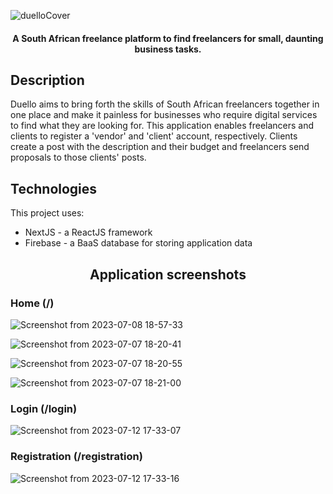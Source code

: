 ![duelloCover](https://github.com/ErrolNtetha/lancing-client/assets/42877124/f6419a4f-6b4d-4bb5-976b-61775b9cc407)

<h4 align="center"> A South African freelance platform to find freelancers for small, daunting business tasks. </h4>

## Description
Duello aims to bring forth the skills of South African freelancers together in one place and make it painless for businesses who require digital services to find what they are looking for. This application enables freelancers and clients to register a 'vendor' and 'client' account, respectively. Clients create a post with the description and their budget and freelancers send proposals to those clients' posts.

## Technologies
This project uses:
* NextJS - a ReactJS framework
* Firebase - a BaaS database for storing application data

<h2 align="center"> Application screenshots </h2>

### Home (/)

![Screenshot from 2023-07-08 18-57-33](https://github.com/ErrolNtetha/lancing-client/assets/42877124/01cc5a9c-796a-4eb4-ae68-81767951ba22)

![Screenshot from 2023-07-07 18-20-41](https://github.com/ErrolNtetha/lancing-client/assets/42877124/89703832-1457-47b5-bc59-bcbe368662f9)


![Screenshot from 2023-07-07 18-20-55](https://github.com/ErrolNtetha/lancing-client/assets/42877124/c1825e03-f3ec-42be-9635-0161fcf39608)


![Screenshot from 2023-07-07 18-21-00](https://github.com/ErrolNtetha/lancing-client/assets/42877124/080c4e34-e374-4aa1-94a5-b0c200d976fc)


### Login (/login)
![Screenshot from 2023-07-12 17-33-07](https://github.com/ErrolNtetha/lancing-client/assets/42877124/de931c71-d6d7-4d9c-86b3-1b0450c507a8)

### Registration (/registration)
![Screenshot from 2023-07-12 17-33-16](https://github.com/ErrolNtetha/lancing-client/assets/42877124/f7a8d55e-f3d2-4168-b023-bb72fd387cca)


